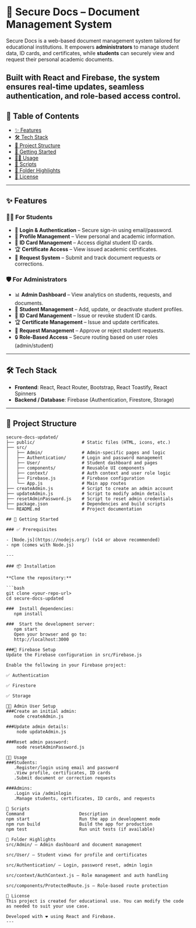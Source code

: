 # 📄 Secure Docs – Document Management System

Secure Docs is a web-based document management system tailored for educational institutions. It empowers **administrators** to manage student data, ID cards, and certificates, while **students** can securely view and request their personal academic documents.

## Built with **React** and **Firebase**, the system ensures real-time updates, seamless authentication, and role-based access control.

## 🔗 Table of Contents

- [✨ Features](#-features)
- [🛠️ Tech Stack](#-tech-stack)
- [📁 Project Structure](#-project-structure)
- [🚀 Getting Started](#-getting-started)
- [👩‍💼 Usage](#-usage)
- [📜 Scripts](#-scripts)
- [📂 Folder Highlights](#-folder-highlights)
- [🪪 License](#-license)

---

## ✨ Features

### 👨‍🎓 For Students

- 🔐 **Login & Authentication** – Secure sign-in using email/password.
- 📄 **Profile Management** – View personal and academic information.
- 🪪 **ID Card Management** – Access digital student ID cards.
- 🏆 **Certificate Access** – View issued academic certificates.
- 📨 **Request System** – Submit and track document requests or corrections.

### 🛡️ For Administrators

- 📊 **Admin Dashboard** – View analytics on students, requests, and documents.
- 👥 **Student Management** – Add, update, or deactivate student profiles.
- 🪪 **ID Card Management** – Issue or revoke student ID cards.
- 🏆 **Certificate Management** – Issue and update certificates.
- 📩 **Request Management** – Approve or reject student requests.
- 🔒 **Role-Based Access** – Secure routing based on user roles (admin/student)

---

## 🛠️ Tech Stack

- **Frontend**: React, React Router, Bootstrap, React Toastify, React Spinners
- **Backend / Database**: Firebase (Authentication, Firestore, Storage)

---

## 📁 Project Structure

````plaintext
secure-docs-updated/
├── public/                  # Static files (HTML, icons, etc.)
├── src/
│   ├── Admin/               # Admin-specific pages and logic
│   ├── Authentication/      # Login and password management
│   ├── User/                # Student dashboard and pages
│   ├── components/          # Reusable UI components
│   ├── context/             # Auth context and user role logic
│   ├── Firebase.js          # Firebase configuration
│   └── App.js               # Main app routes
├── createAdmin.js           # Script to create an admin account
├── updateAdmin.js           # Script to modify admin details
├── resetAdminPassword.js    # Script to reset admin credentials
├── package.json             # Dependencies and build scripts
└── README.md                # Project documentation

## 🚀 Getting Started

### ✅ Prerequisites

- [Node.js](https://nodejs.org/) (v14 or above recommended)
- npm (comes with Node.js)

---

### 📦 Installation

**Clone the repository:**

```bash
git clone <your-repo-url>
cd secure-docs-updated

###  Install dependencies:
   npm install

###  Start the development server:
   npm start
   Open your browser and go to:
   http://localhost:3000

###🔧 Firebase Setup
Update the Firebase configuration in src/Firebase.js

Enable the following in your Firebase project:

✅ Authentication

✅ Firestore

✅ Storage

👨‍💼 Admin User Setup
###Create an initial admin:
   node createAdmin.js

###Update admin details:
    node updateAdmin.js

###Reset admin password:
    node resetAdminPassword.js

👩‍💼 Usage
###Students:
   .Register/login using email and password
   .View profile, certificates, ID cards
   .Submit document or correction requests

###Admins:
   .Login via /adminlogin
   .Manage students, certificates, ID cards, and requests

📜 Scripts
Command	                    Description
npm start	                Run the app in development mode
npm run build	            Build the app for production
npm test	                Run unit tests (if available)

📂 Folder Highlights
src/Admin/ – Admin dashboard and document management

src/User/ – Student views for profile and certificates

src/Authentication/ – Login, password reset, admin login

src/context/AuthContext.js – Role management and auth handling

src/components/ProtectedRoute.js – Role-based route protection

🪪 License
This project is created for educational use. You can modify the code as needed to suit your use case.

Developed with ❤️ using React and Firebase.
---

````

